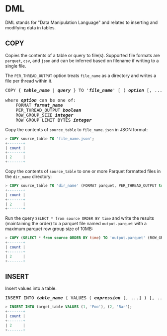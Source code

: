 <!---
  Licensed to the Apache Software Foundation (ASF) under one
  or more contributor license agreements.  See the NOTICE file
  distributed with this work for additional information
  regarding copyright ownership.  The ASF licenses this file
  to you under the Apache License, Version 2.0 (the
  "License"); you may not use this file except in compliance
  with the License.  You may obtain a copy of the License at

    http://www.apache.org/licenses/LICENSE-2.0

  Unless required by applicable law or agreed to in writing,
  software distributed under the License is distributed on an
  "AS IS" BASIS, WITHOUT WARRANTIES OR CONDITIONS OF ANY
  KIND, either express or implied.  See the License for the
  specific language governing permissions and limitations
  under the License.
-->

# DML

DML stands for "Data Manipulation Language" and relates to inserting
and modifying data in tables.

## COPY

Copies the contents of a table or query to file(s). Supported file
formats are `parquet`, `csv`, and `json` and can be inferred based on
filename if writing to a single file.

The `PER_THREAD_OUTPUT` option treats `file_name` as a directory and writes a file per thread within it.

<pre>
COPY { <i><b>table_name</i></b> | <i><b>query</i></b> } TO '<i><b>file_name</i></b>' [ ( <i><b>option</i></b> [, ... ] ) ]

where <i><b>option</i></b> can be one of:
    FORMAT <i><b>format_name</i></b>
    PER_THREAD_OUTPUT <i><b>boolean</i></b>
    ROW_GROUP_SIZE <i><b>integer</i></b>
    ROW_GROUP_LIMIT_BYTES <i><b>integer</i></b>
</pre>

Copy the contents of `source_table` to `file_name.json` in JSON format:

```sql
> COPY source_table TO 'file_name.json';
+-------+
| count |
+-------+
| 2     |
+-------+
```

Copy the contents of `source_table` to one or more Parquet formatted
files in the `dir_name` directory:

```sql
> COPY source_table TO 'dir_name' (FORMAT parquet, PER_THREAD_OUTPUT true);
+-------+
| count |
+-------+
| 2     |
+-------+
```

Run the query `SELECT * from source ORDER BY time` and write the
results (maintaining the order) to a parquet file named
`output.parquet` with a maximum parquet row group size of 10MB:

```sql
> COPY (SELECT * from source ORDER BY time) TO 'output.parquet' (ROW_GROUP_LIMIT_BYTES 10000000);
+-------+
| count |
+-------+
| 2     |
+-------+
```

## INSERT

Insert values into a table.

<pre>
INSERT INTO <i><b>table_name</i></b> { VALUES ( <i><b>expression</i></b> [, ...] ) [, ...] | <i><b>query</i></b> }
</pre>

```sql
> INSERT INTO target_table VALUES (1, 'Foo'), (2, 'Bar');
+-------+
| count |
+-------+
| 2     |
+-------+
```
